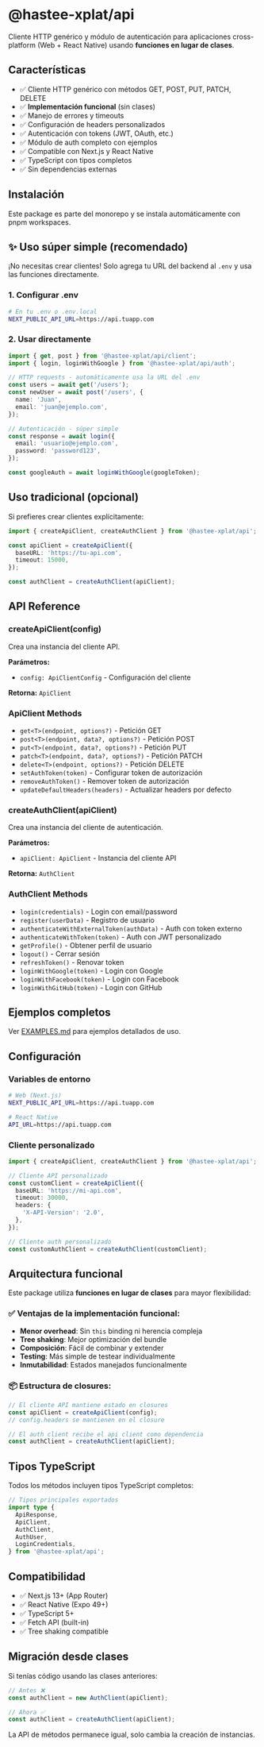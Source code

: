 # @hastee-xplat/api

Cliente HTTP genérico y módulo de autenticación para aplicaciones cross-platform (Web + React Native) usando **funciones en lugar de clases**.

## Características

- ✅ Cliente HTTP genérico con métodos GET, POST, PUT, PATCH, DELETE
- ✅ **Implementación funcional** (sin clases)
- ✅ Manejo de errores y timeouts
- ✅ Configuración de headers personalizados
- ✅ Autenticación con tokens (JWT, OAuth, etc.)
- ✅ Módulo de auth completo con ejemplos
- ✅ Compatible con Next.js y React Native
- ✅ TypeScript con tipos completos
- ✅ Sin dependencias externas

## Instalación

Este package es parte del monorepo y se instala automáticamente con pnpm workspaces.

## ✨ Uso súper simple (recomendado)

¡No necesitas crear clientes! Solo agrega tu URL del backend al `.env` y usa las funciones directamente.

### 1. Configurar .env

```bash
# En tu .env o .env.local
NEXT_PUBLIC_API_URL=https://api.tuapp.com
```

### 2. Usar directamente

```typescript
import { get, post } from '@hastee-xplat/api/client';
import { login, loginWithGoogle } from '@hastee-xplat/api/auth';

// HTTP requests - automáticamente usa la URL del .env
const users = await get('/users');
const newUser = await post('/users', {
  name: 'Juan',
  email: 'juan@ejemplo.com',
});

// Autenticación - súper simple
const response = await login({
  email: 'usuario@ejemplo.com',
  password: 'password123',
});

const googleAuth = await loginWithGoogle(googleToken);
```

## Uso tradicional (opcional)

Si prefieres crear clientes explícitamente:

```typescript
import { createApiClient, createAuthClient } from '@hastee-xplat/api';

const apiClient = createApiClient({
  baseURL: 'https://tu-api.com',
  timeout: 15000,
});

const authClient = createAuthClient(apiClient);
```

## API Reference

### createApiClient(config)

Crea una instancia del cliente API.

**Parámetros:**

- `config: ApiClientConfig` - Configuración del cliente

**Retorna:** `ApiClient`

### ApiClient Methods

- `get<T>(endpoint, options?)` - Petición GET
- `post<T>(endpoint, data?, options?)` - Petición POST
- `put<T>(endpoint, data?, options?)` - Petición PUT
- `patch<T>(endpoint, data?, options?)` - Petición PATCH
- `delete<T>(endpoint, options?)` - Petición DELETE
- `setAuthToken(token)` - Configurar token de autorización
- `removeAuthToken()` - Remover token de autorización
- `updateDefaultHeaders(headers)` - Actualizar headers por defecto

### createAuthClient(apiClient)

Crea una instancia del cliente de autenticación.

**Parámetros:**

- `apiClient: ApiClient` - Instancia del cliente API

**Retorna:** `AuthClient`

### AuthClient Methods

- `login(credentials)` - Login con email/password
- `register(userData)` - Registro de usuario
- `authenticateWithExternalToken(authData)` - Auth con token externo
- `authenticateWithToken(token)` - Auth con JWT personalizado
- `getProfile()` - Obtener perfil de usuario
- `logout()` - Cerrar sesión
- `refreshToken()` - Renovar token
- `loginWithGoogle(token)` - Login con Google
- `loginWithFacebook(token)` - Login con Facebook
- `loginWithGitHub(token)` - Login con GitHub

## Ejemplos completos

Ver [EXAMPLES.md](./EXAMPLES.md) para ejemplos detallados de uso.

## Configuración

### Variables de entorno

```bash
# Web (Next.js)
NEXT_PUBLIC_API_URL=https://api.tuapp.com

# React Native
API_URL=https://api.tuapp.com
```

### Cliente personalizado

```typescript
import { createApiClient, createAuthClient } from '@hastee-xplat/api';

// Cliente API personalizado
const customClient = createApiClient({
  baseURL: 'https://mi-api.com',
  timeout: 30000,
  headers: {
    'X-API-Version': '2.0',
  },
});

// Cliente auth personalizado
const customAuthClient = createAuthClient(customClient);
```

## Arquitectura funcional

Este package utiliza **funciones en lugar de clases** para mayor flexibilidad:

### ✅ Ventajas de la implementación funcional:

- **Menor overhead**: Sin `this` binding ni herencia compleja
- **Tree shaking**: Mejor optimización del bundle
- **Composición**: Fácil de combinar y extender
- **Testing**: Más simple de testear individualmente
- **Inmutabilidad**: Estados manejados funcionalmente

### 📦 Estructura de closures:

```typescript
// El cliente API mantiene estado en closures
const apiClient = createApiClient(config);
// config.headers se mantienen en el closure

// El auth client recibe el api client como dependencia
const authClient = createAuthClient(apiClient);
```

## Tipos TypeScript

Todos los métodos incluyen tipos TypeScript completos:

```typescript
// Tipos principales exportados
import type {
  ApiResponse,
  ApiClient,
  AuthClient,
  AuthUser,
  LoginCredentials,
} from '@hastee-xplat/api';
```

## Compatibilidad

- ✅ Next.js 13+ (App Router)
- ✅ React Native (Expo 49+)
- ✅ TypeScript 5+
- ✅ Fetch API (built-in)
- ✅ Tree shaking compatible

## Migración desde clases

Si tenías código usando las clases anteriores:

```typescript
// Antes ❌
const authClient = new AuthClient(apiClient);

// Ahora ✅
const authClient = createAuthClient(apiClient);
```

La API de métodos permanece igual, solo cambia la creación de instancias.
